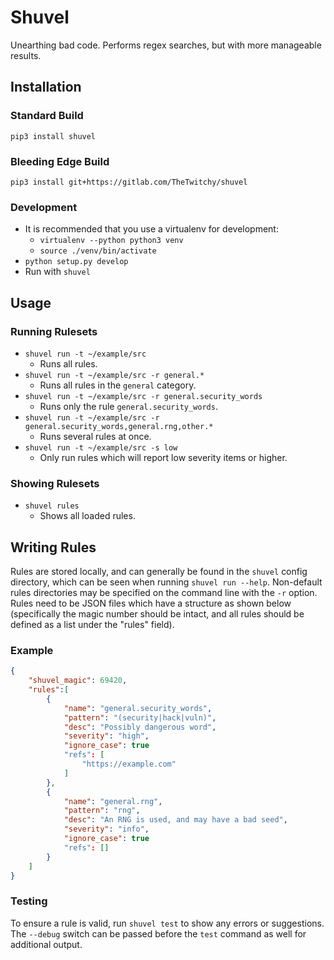 # Shuvel
Unearthing bad code. Performs regex searches, but with more manageable results.

## Installation
### Standard Build
`pip3 install shuvel`

### Bleeding Edge Build
`pip3 install git+https://gitlab.com/TheTwitchy/shuvel`

### Development
* It is recommended that you use a virtualenv for development:
    * `virtualenv --python python3 venv`
    * `source ./venv/bin/activate`
* `python setup.py develop`
* Run with `shuvel`

## Usage
### Running Rulesets
* `shuvel run -t ~/example/src`
    * Runs all rules.
* `shuvel run -t ~/example/src -r general.*`
    * Runs all rules in the `general` category.
* `shuvel run -t ~/example/src -r general.security_words`
    * Runs only the rule `general.security_words`.
* `shuvel run -t ~/example/src -r general.security_words,general.rng,other.*`
    * Runs several rules at once.
* `shuvel run -t ~/example/src -s low`
    * Only run rules which will report low severity items or higher.

### Showing Rulesets
* `shuvel rules` 
    * Shows all loaded rules.

## Writing Rules
Rules are stored locally, and can generally be found in the `shuvel` config directory, which can be seen when running `shuvel run --help`. Non-default rules directories may be specified on the command line with the `-r` option. Rules need to be JSON files which have a structure as shown below (specifically the magic number should be intact, and all rules should be defined as a list under the "rules" field).

### Example
```json
{
    "shuvel_magic": 69420,
    "rules":[
        {
            "name": "general.security_words",
            "pattern": "(security|hack|vuln)",
            "desc": "Possibly dangerous word",
            "severity": "high",
            "ignore_case": true
            "refs": [
                "https://example.com"
            ]
        },
        {
            "name": "general.rng",
            "pattern": "rng",
            "desc": "An RNG is used, and may have a bad seed",
            "severity": "info",
            "ignore_case": true
            "refs": []
        }
    ]
}
```

### Testing
To ensure a rule is valid, run `shuvel test` to show any errors or suggestions. The `--debug` switch can be passed before the `test` command as well for additional output.

